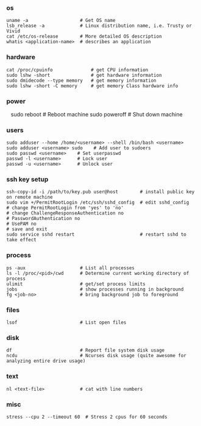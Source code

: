 ### os

    uname -a                   # Get OS name
    lsb_release -a             # Linux distribution name, i.e. Trusty or Vivid
    cat /etc/os-release        # More detailed OS description
    whatis <application-name>  # describes an application

### hardware
    cat /proc/cpuinfo              # get CPU information
    sudo lshw -short               # get hardware information
    sudo dmidecode --type memory   # get memory information
    sudo lshw -short -C memory     # get memory Class hardware info

### power
    sudo reboot      # Reboot machine
    sudo poweroff    # Shut down machine
    
### users

    sudo adduser --home /home/<username> --shell /bin/bash <username>
    sudo adduser <username> sudo    # Add user to sudoers
    sudo passwd <username>    # Set userpasswd
    passwd -l <username>      # Lock user 
    passwd -u <username>      # Unlock user
    
### ssh key setup    
    ssh-copy-id -i /path/to/key.pub user@host        # install public key on remote machine
    sudo vim +/PermitRootLogin /etc/ssh/sshd_config  # edit sshd_config
    # change PermitRootLogin from 'yes' to 'no'
    # change ChallengeResponseAuthentication no
    # PasswordAuthentication no
    # UsePAM no
    # save and exit
    sudo service sshd restart                        # restart sshd to take effect

### process

    ps -aux                    # List all processes
    ls -l /proc/<pid>/cwd      # Determine current working directory of process
    ulimit                     # get/set process limits
    jobs                       # show processes running in background
    fg <job-no>                # bring background job to foreground

### files

    lsof                       # List open files

### disk

    df                         # Report file system disk usage
    ncdu                       # Ncurses disk usage (quite awesome for analyzing entire drive usage)

### text

    nl <text-file>             # cat with line numbers

### misc

    stress --cpu 2 --timeout 60  # Stress 2 cpus for 60 seconds
